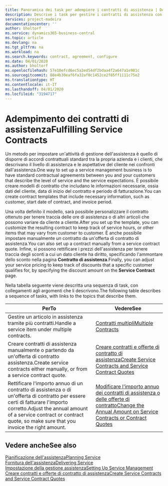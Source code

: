 ```yaml
---
title: Panoramica dei task per adempiere i contratti di assistenza | Documenti Microsoft
description: Descrive i task per gestire i contratti di assistenza con i clienti.
services: project-madeira
documentationcenter: ''
author: bholtorf
ms.service: dynamics365-business-central
ms.topic: article
ms.devlang: na
ms.tgt_pltfrm: na
ms.workload: na
ms.search.keywords: contract, agreement, configure
ms.date: 04/01/2020
ms.author: bholtorf
ms.openlocfilehash: 57e10efcd6ec5a2ed54df2bdaa4f2a647a1e981c
ms.sourcegitcommit: 88e4b30eaf6fa32af0c1452ce2f85ff1111c75e2
ms.translationtype: HT
ms.contentlocale: it-IT
ms.lasthandoff: 04/01/2020
ms.locfileid: "3194717"
---
```

# <a name="fulfilling-service-contracts"></a><span data-ttu-id="2cdf0-103">Adempimento dei contratti di assistenza</span><span class="sxs-lookup"><span data-stu-id="2cdf0-103">Fulfilling Service Contracts</span></span> 
<span data-ttu-id="2cdf0-104">Un metodo per impostare un'attività di gestione dell'assistenza è quello di disporre di accordi contrattuali standard tra la propria azienda e i clienti, che descrivano il livello di assistenza e le aspettative del cliente nei confronti dall'assistenza.</span><span class="sxs-lookup"><span data-stu-id="2cdf0-104">One way to set up a service management business is to have standard contractual agreements between you and your customers that describe the level of service and the service expectations.</span></span> <span data-ttu-id="2cdf0-105">È possibile creare modelli di contratto che includano le informazioni necessarie, ossia dati del cliente, data di inizio del contratto e periodo di fatturazione.</span><span class="sxs-lookup"><span data-stu-id="2cdf0-105">You can create contract templates that include necessary information, such as customer, start date of contract, and invoice period.</span></span>  
  
<span data-ttu-id="2cdf0-106">Una volta definito il modello, sarà possibile personalizzare il contratto ottenuto per tenere traccia delle ore di assistenza o di altri articoli che possono variare da cliente a cliente.</span><span class="sxs-lookup"><span data-stu-id="2cdf0-106">After you set up the template, you can customize the resulting contract to keep track of service hours, or other items that may vary from customer to customer.</span></span> <span data-ttu-id="2cdf0-107">È anche possibile impostare manualmente un contratto da un'offerta di contratto di assistenza.</span><span class="sxs-lookup"><span data-stu-id="2cdf0-107">You can also set up a contract manually from a service contract quote.</span></span> <span data-ttu-id="2cdf0-108">Infine, si possono rettificare i prezzi dell'assistenza per tenere traccia degli sconti a cui un dato cliente ha diritto, specificando l'ammontare dello sconto nella pagina **Contratto di assistenza**.</span><span class="sxs-lookup"><span data-stu-id="2cdf0-108">Finally, you can adjust your service pricing to keep track of discounts that a specific customer qualifies for, by specifying the discount amount on the **Service Contract** page.</span></span>  

<span data-ttu-id="2cdf0-109">Nella tabella seguente viene descritta una sequenza di task, con collegamenti agli argomenti che li descrivono.</span><span class="sxs-lookup"><span data-stu-id="2cdf0-109">The following table describes a sequence of tasks, with links to the topics that describe them.</span></span>   
  
|<span data-ttu-id="2cdf0-110">**Per**</span><span class="sxs-lookup"><span data-stu-id="2cdf0-110">**To**</span></span>|<span data-ttu-id="2cdf0-111">**Vedere**</span><span class="sxs-lookup"><span data-stu-id="2cdf0-111">**See**</span></span>|  
|------------|-------------|  
|<span data-ttu-id="2cdf0-112">Gestire un articolo in assistenza tramite più contratti.</span><span class="sxs-lookup"><span data-stu-id="2cdf0-112">Handle a service item under multiple contracts.</span></span> | [<span data-ttu-id="2cdf0-113">Contratti multipli</span><span class="sxs-lookup"><span data-stu-id="2cdf0-113">Multiple Contracts</span></span>](service-multiple-contracts.md)|  
|<span data-ttu-id="2cdf0-114">Creare contratti di assistenza manualmente o partendo da un'offerta di contratto assistenza.</span><span class="sxs-lookup"><span data-stu-id="2cdf0-114">Create service contracts either manually, or from a service contract quote.</span></span>| [<span data-ttu-id="2cdf0-115">Creare contratti e offerte di contratto di assistenza</span><span class="sxs-lookup"><span data-stu-id="2cdf0-115">Create Service Contracts and Service Contract Quotes</span></span>](service-how-to-create-service-contracts-and-service-contract-quotes.md)|
|<span data-ttu-id="2cdf0-116">Rettificare l'importo annuo di un contratto di assistenza o di un'offerta di contratto per essere certi di fatturare l'importo corretto.</span><span class="sxs-lookup"><span data-stu-id="2cdf0-116">Adjust the annual amount of a service contract or contract quote, so make sure that you invoice the right amount.</span></span>|[<span data-ttu-id="2cdf0-117">Modificare l'importo annuo dei contratti di assistenza o delle offerte di contratto</span><span class="sxs-lookup"><span data-stu-id="2cdf0-117">Change the Annual Amount on Service Contracts or Contract Quotes</span></span>](service-how-to-change-the-annual-amount-on-service-contracts-or-contract-quotes.md)|

## <a name="see-also"></a><span data-ttu-id="2cdf0-118">Vedere anche</span><span class="sxs-lookup"><span data-stu-id="2cdf0-118">See also</span></span>
[<span data-ttu-id="2cdf0-119">Pianificazione dell'assistenza</span><span class="sxs-lookup"><span data-stu-id="2cdf0-119">Planning Service</span></span>](service-plan-service.md)  
[<span data-ttu-id="2cdf0-120">Fornitura dell'assistenza</span><span class="sxs-lookup"><span data-stu-id="2cdf0-120">Delivering Service</span></span>](service-deliver-service.md)  
[<span data-ttu-id="2cdf0-121">Impostazione della gestione assistenza</span><span class="sxs-lookup"><span data-stu-id="2cdf0-121">Setting Up Service Management</span></span>](service-setup-service.md)  
[<span data-ttu-id="2cdf0-122">Creare contratti e offerte di contratto di assistenza</span><span class="sxs-lookup"><span data-stu-id="2cdf0-122">Create Service Contracts and Service Contract Quotes</span></span>](service-how-to-create-service-contracts-and-service-contract-quotes.md)  
